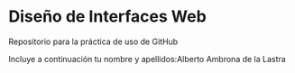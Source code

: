 # Diseño de Interfaces Web
Repositorio para la práctica de uso de GitHub

Incluye a continuación tu nombre y apellidos:Alberto Ambrona de la Lastra
